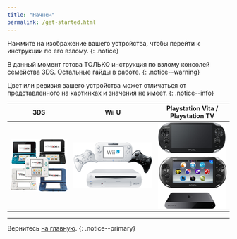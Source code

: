 ```yaml
---
title: "Начнем"
permalink: /get-started.html
---
```


Нажмите на изображение вашего устройства, чтобы перейти к инструкции по его взлому. 
{: .notice}

В данный момент готова ТОЛЬКО инструкция по взлому консолей семейства 3DS. Остальные гайды в работе.
{: .notice--warning}

Цвет или ревизия вашего устройства может отличаться от представленного на картинках и значения не имеет.
{: .notice--info}

| 3DS | Wii U | Playstation Vita / Playstation TV |
|:-:|:-:|:-:|
| [![Nintendo 3DS](/images/3dsfamily.png)](http://3ds.customfw.xyz) | [![Wii U](/images/wiiu.png)]() | [![Playstation Vita](/images/vitafamily.png)]() |

___

Вернитесь [на главную](/).
{: .notice--primary}